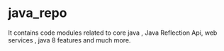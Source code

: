 java_repo
=========

It contains code modules related to core java , Java Reflection Api,  web services , java 8 features and much more.
